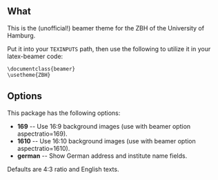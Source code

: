 ## What ##

This is the (unofficial!) beamer theme for the ZBH of the University of
Hamburg.

Put it into your `TEXINPUTS` path, then use the following to utilize it in your
latex-beamer code:

    \documentclass{beamer}
    \usetheme{ZBH}

## Options ##

This package has the following options:

- **169** -- Use 16:9 background images (use with beamer option
             aspectratio=169).
- **1610** -- Use 16:10 background images (use with beamer option
              aspectratio=1610).
- **german** -- Show German address and institute name fields.

Defaults are 4:3 ratio and English texts.
